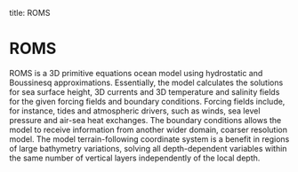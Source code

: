 title: ROMS

# ROMS

ROMS is a 3D primitive equations ocean model using hydrostatic and Boussinesq approximations. Essentially, the model calculates the solutions for sea surface height, 3D currents and 3D temperature and salinity fields for the given forcing fields and boundary conditions. Forcing fields include, for instance, tides and atmospheric drivers, such as winds, sea level pressure and air-sea heat exchanges. The boundary conditions allows the model to receive information from another wider domain, coarser resolution model. The model terrain-following coordinate system is a benefit in regions of large bathymetry variations, solving all depth-dependent variables within the same number of vertical layers independently of the local depth.

